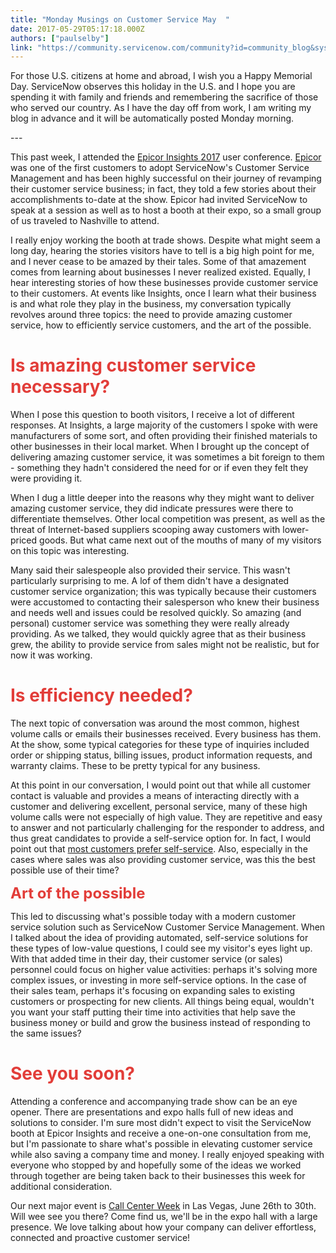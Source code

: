 ```yaml
---
title: "Monday Musings on Customer Service May  "
date: 2017-05-29T05:17:18.000Z
authors: ["paulselby"]
link: "https://community.servicenow.com/community?id=community_blog&sys_id=f84ee2addbd0dbc01dcaf3231f961939"
---
```

<p>For those U.S. citizens at home and abroad, I wish you a Happy Memorial Day. ServiceNow observes this holiday in the U.S. and I hope you are spending it with family and friends and remembering the sacrifice of those who served our country. As I have the day off from work, I am writing my blog in advance and it will be automatically posted Monday morning.</p><p></p><p>---</p><p></p><p>This past week, I attended the <a title="w.epicor.com/customers/insights/default.aspx" href="http://www.epicor.com/customers/insights/default.aspx">Epicor Insights 2017</a> user conference. <a title="ww.servicenow.com/customers/epicor.html" href="https://www.servicenow.com/customers/epicor.html">Epicor</a> was one of the first customers to adopt ServiceNow's Customer Service Management and has been highly successful on their journey of revamping their customer service business; in fact, they told a few stories about their accomplishments to-date at the show. Epicor had invited ServiceNow to speak at a session as well as to host a booth at their expo, so a small group of us traveled to Nashville to attend.</p><p></p><p>I really enjoy working the booth at trade shows. Despite what might seem a long day, hearing the stories visitors have to tell is a big high point for me, and I never cease to be amazed by their tales. Some of that amazement comes from learning about businesses I never realized existed. Equally, I hear interesting stories of how these businesses provide customer service to their customers. At events like Insights, once I learn what their business is and what role they play in the business, my conversation typically revolves around three topics: the need to provide amazing customer service, how to efficiently service customers, and the art of the possible.</p><p></p><h1><span style="color: #e23d39;">Is amazing customer service necessary?</span></h1><p>When I pose this question to booth visitors, I receive a lot of different responses. At Insights, a large majority of the customers I spoke with were manufacturers of some sort, and often providing their finished materials to other businesses in their local market. When I brought up the concept of delivering amazing customer service, it was sometimes a bit foreign to them - something they hadn't considered the need for or if even they felt they were providing it.</p><p></p><p>When I dug a little deeper into the reasons why they might want to deliver amazing customer service, they did indicate pressures were there to differentiate themselves. Other local competition was present, as well as the threat of Internet-based suppliers scooping away customers with lower-priced goods. But what came next out of the mouths of many of my visitors on this topic was interesting.</p><p></p><p>Many said their salespeople also provided their service. This wasn't particularly surprising to me. A lof of them didn't have a designated customer service organization; this was typically because their customers were accustomed to contacting their salesperson who knew their business and needs well and issues could be resolved quickly. So amazing (and personal) customer service was something they were really already providing. As we talked, they would quickly agree that as their business grew, the ability to provide service from sales might not be realistic, but for now it was working.</p><p></p><h1><span style="color: #e23d39;">Is efficiency needed?</span></h1><p>The next topic of conversation was around the most common, highest volume calls or emails their businesses received. Every business has them. At the show, some typical categories for these type of inquiries included order or shipping status, billing issues, product information requests, and warranty claims. These to be pretty typical for any business.</p><p></p><p>At this point in our conversation, I would point out that while all customer contact is valuable and provides a means of interacting directly with a customer and delivering excellent, personal service, many of these high volume calls were not especially of high value. They are repetitive and easy to answer and not particularly challenging for the responder to address, and thus great candidates to provide a self-service option for. In fact, I would point out that <a title="ogs.forrester.com/kate_leggett/16-01-28-online_self_service_dominates_yet_again_why_its_an_effortless_way_to_get_to_your_answers" href="http://blogs.forrester.com/kate_leggett/16-01-28-online_self_service_dominates_yet_again_why_its_an_effortless_way_to_get_to_your_answers">most customers prefer self-service</a>. Also, especially in the cases where sales was also providing customer service, was this the best possible use of their time?</p><p></p><p><span style="color: #e23d39; font-size: 24px; font-weight: bold;">Art of the possible</span></p><p>This led to discussing what's possible today with a modern customer service solution such as ServiceNow Customer Service Management. When I talked about the idea of providing automated, self-service solutions for these types of low-value questions, I could see my visitor's eyes light up. With that added time in their day, their customer service (or sales) personnel could focus on higher value activities: perhaps it's solving more complex issues, or investing in more self-service options. In the case of their sales team, perhaps it's focusing on expanding sales to existing customers or prospecting for new clients. All things being equal, wouldn't you want your staff putting their time into activities that help save the business money or build and grow the business instead of responding to the same issues?</p><p></p><h1><span style="color: #e23d39;">See you soon?</span></h1><p>Attending a conference and accompanying trade show can be an eye opener. There are presentations and expo halls full of new ideas and solutions to consider. I'm sure most didn't expect to visit the ServiceNow booth at Epicor Insights and receive a one-on-one consultation from me, but I'm passionate to share what's possible in elevating customer service while also saving a company time and money. I really enjoyed speaking with everyone who stopped by and hopefully some of the ideas we worked through together are being taken back to their businesses this week for additional consideration.</p><p></p><p>Our next major event is <a title="ww.callcenterweek.com/" href="https://www.callcenterweek.com/">Call Center Week</a> in Las Vegas, June 26th to 30th. Will wee see you there? Come find us, we'll be in the expo hall with a large presence. We love talking about how your company can deliver effortless, connected and proactive customer service!</p>